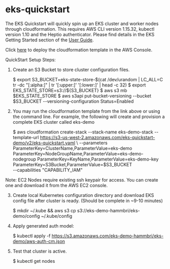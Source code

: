 # eks-quickstart
The EKS Quickstart will quickly spin up an EKS cluster and worker nodes through cloudformation. This requires AWS CLI version 1.15.32, kubectl version 1.10 and the Heptio authenticator. Please find details in the EKS Getting Started section of the [User Guide](https://docs.aws.amazon.com/eks/latest/userguide/getting-started.html).

Click [here](https://us-west-2.console.aws.amazon.com/cloudformation/home?#/stacks/new?stackName=eks-quickstart&templateURL=https://s3-us-west-2.amazonaws.com/eks-quickstart-demo/v2/eks-quickstart.template) to deploy the cloudformation template in the AWS Console.

QuickStart Setup Steps:

1. Create an S3 Bucket to store cluster configuration files.

    $ export S3_BUCKET=eks-state-store-$(cat /dev/urandom | LC_ALL=C tr -dc "[:alpha:]" | tr '[:upper:]' '[:lower:]' | head -c 32)
    $ export EKS_STATE_STORE=s3://${S3_BUCKET}
    $ aws s3 mb $EKS_STATE_STORE
    $ aws s3api put-bucket-versioning --bucket $S3_BUCKET --versioning-configuration Status=Enabled

2. You may run the cloudformation template from the link above or using the command line. For example, the following will create and provision a complete EKS cluster called eks-demo

	$ aws cloudformation create-stack --stack-name eks-demo-stack --template-url https://s3-us-west-2.amazonaws.com/eks-quickstart-demo/v2/eks-quickstart.yaml \ 
	--parameters ParameterKey=ClusterName,ParameterValue=eks-demo ParameterKey=NodeGroupName,ParameterValue=eks-demo-nodegroup ParameterKey=KeyName,ParameterValue=eks-demo-key ParameterKey=S3Bucket,ParameterValue=$S3_BUCKET \
	--capabilities "CAPABILITY_IAM"

Note: EC2 Nodes require existing ssh keypair for access. You can create one and download it from the AWS EC2 console.

3. Create local Kubernetes configuration directory and download EKS config file after cluster is ready. (Should be complete in ~9-10 minutes)

	$ mkdir ~/.kube && aws s3 cp s3://eks-demo-hammbri/eks-demo/config ~/.kube/config

4. Apply generated auth model:

	$ kubectl apply -f https://s3.amazonaws.com/eks-demo-hammbri/eks-demo/aws-auth-cm.json

5. Test that cluster is active.

	$ kubectl get nodes
